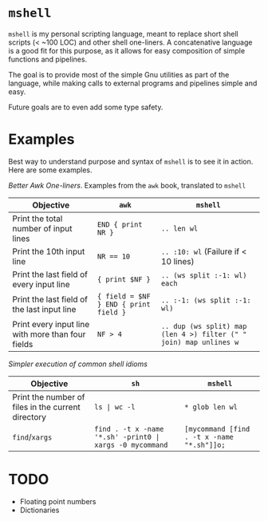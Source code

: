 # `mshell`

`mshell` is my personal scripting language, meant to replace short shell scripts (< ~100 LOC) and other shell one-liners.
A concatenative language is a good fit for this purpose, as it allows for easy composition of simple functions and pipelines.

The goal is to provide most of the simple Gnu utilities as part of the language,
while making calls to external programs and pipelines simple and easy.

Future goals are to even add some type safety.

# Examples

Best way to understand purpose and syntax of `mshell` is to see it in action. Here are some examples.

*Better Awk One-liners*. Examples from the `awk` book, translated to `mshell`

| Objective | `awk` | `mshell` |
|-----------|-------|----------|
| Print the total number of input lines             | `END { print NR }`                    | `.. len wl` |
| Print the 10th input line                         | `NR == 10`                            | `.. :10: wl` (Failure if < 10 lines) |
| Print the last field of every input line          | `{ print $NF }`                       | `.. (ws split :-1: wl) each` |
| Print the last field of the last input line       | `{ field = $NF } END { print field }` | `.. :-1: (ws split :-1: wl)` |
| Print every input line with more than four fields | `NF > 4`                              | `.. dup (ws split) map (len 4 >) filter (" " join) map unlines w`  |


*Simpler execution of common shell idioms*

| Objective | `sh` | `mshell` |
|-----------|-----|----------|
| Print the number of files in the current directory | `ls \| wc -l`                                                | `* glob len wl` |
| `find`/`xargs`                                     |  `find . -t x -name '*.sh' -print0 \|  xargs -0 mycommand`   | `[mycommand [find . -t x -name "*.sh"]]o;` |

# TODO

- Floating point numbers
- Dictionaries
